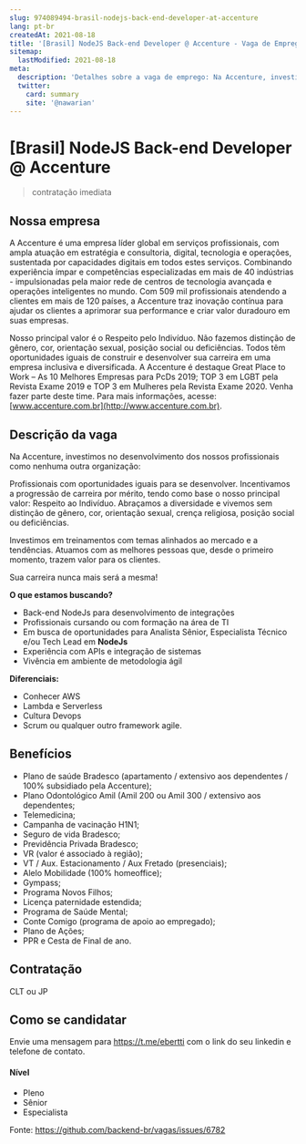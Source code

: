 ```yaml
---
slug: 974089494-brasil-nodejs-back-end-developer-at-accenture
lang: pt-br
createdAt: 2021-08-18
title: '[Brasil] NodeJS Back-end Developer @ Accenture - Vaga de Emprego'
sitemap:
  lastModified: 2021-08-18
meta:
  description: 'Detalhes sobre a vaga de emprego: Na Accenture, investimos no desenvolvimento dos nossos profissionais como nenhuma outra organização: Profissionais com oportunidades iguais para se desenvolver. Incentivamos a progressão de carreira por mérito, tendo como base o nosso principal valor: Respeito ao Indivíduo. Abraçamos a diversidade e vivemos sem distinção de gênero, cor, orientação sexual, crença religiosa, posição social ou deficiências. Investimos em treinamentos com temas alinhados ao mercado e a tendências. Atuamos com as melhores pessoas que, desde o primeiro momento, trazem valor para os clientes. Sua carreira nunca mais será a mesma! **O que estamos buscando?** * Back-end NodeJs para desenvolvimento de integrações  * Profissionais cursando ou com formação na área de TI * Em busca de oportunidades para Analista Sênior, Especialista Técnico e/ou Tech Lead em **NodeJs** * Experiência com APIs e integração de sistemas * Vivência em ambiente de metodologia ágil **Diferenciais:** * Conhecer AWS * Lambda e Serverless * Cultura Devops * Scrum ou qualquer outro framework agile.'
  twitter:
    card: summary
    site: '@nawarian'
---
```


# [Brasil] NodeJS Back-end Developer @ Accenture

> contratação imediata

## Nossa empresa
A Accenture é uma empresa líder global em serviços profissionais, com ampla atuação em estratégia e consultoria, digital, tecnologia e operações, sustentada por capacidades digitais em todos estes serviços. Combinando experiência ímpar e competências especializadas em mais de 40 indústrias - impulsionadas pela maior rede de centros de tecnologia avançada e operações inteligentes no mundo. Com 509 mil profissionais atendendo a clientes em mais de 120 países, a Accenture traz inovação contínua para ajudar os clientes a aprimorar sua performance e criar valor duradouro em suas empresas.

Nosso principal valor é o Respeito pelo Indivíduo. Não fazemos distinção de gênero, cor, orientação sexual, posição social ou deficiências. Todos têm oportunidades iguais de construir e desenvolver sua carreira em uma empresa inclusiva e diversificada. A Accenture é destaque Great Place to Work – As 10 Melhores Empresas para PcDs 2019; TOP 3 em LGBT pela Revista Exame 2019 e TOP 3 em Mulheres pela Revista Exame 2020. Venha fazer parte deste time. Para mais informações, acesse: [www.accenture.com.br](http://www.accenture.com.br).

## Descrição da vaga
Na Accenture, investimos no desenvolvimento dos nossos profissionais como nenhuma outra organização:

Profissionais com oportunidades iguais para se desenvolver. Incentivamos a progressão de carreira por mérito, tendo como base o nosso principal valor: Respeito ao Indivíduo. Abraçamos a diversidade e vivemos sem distinção de gênero, cor, orientação sexual, crença religiosa, posição social ou deficiências.

Investimos em treinamentos com temas alinhados ao mercado e a tendências. Atuamos com as melhores pessoas que, desde o primeiro momento, trazem valor para os clientes.

Sua carreira nunca mais será a mesma!

**O que estamos buscando?**

* Back-end NodeJs para desenvolvimento de integrações  
* Profissionais cursando ou com formação na área de TI
* Em busca de oportunidades para Analista Sênior, Especialista Técnico e/ou Tech Lead em **NodeJs**
* Experiência com APIs e integração de sistemas
* Vivência em ambiente de metodologia ágil

**Diferenciais:**

* Conhecer AWS
* Lambda e Serverless
* Cultura Devops
* Scrum ou qualquer outro framework agile.

## Benefícios
* Plano de saúde Bradesco (apartamento / extensivo aos dependentes / 100% subsidiado pela Accenture);
* Plano Odontológico Amil (Amil 200 ou Amil 300 / extensivo aos dependentes;
* Telemedicina;
* Campanha de vacinação H1N1;
* Seguro de vida Bradesco;
* Previdência Privada Bradesco;
* VR (valor é associado à região);
* VT / Aux. Estacionamento / Aux Fretado (presenciais);
* Alelo Mobilidade (100% homeoffice);
* Gympass;
* Programa Novos Filhos;
* Licença paternidade estendida;
* Programa de Saúde Mental;
* Conte Comigo (programa de apoio ao empregado);
* Plano de Ações;
* PPR e Cesta de Final de ano.

## Contratação
CLT ou JP

## Como se candidatar

Envie uma mensagem para https://t.me/ebertti com o link do seu linkedin e telefone de contato.

#### Nível
* Pleno
* Sênior
* Especialista

Fonte: https://github.com/backend-br/vagas/issues/6782